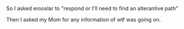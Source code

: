 So I asked erooslar to "respond or I'll need to find an alterantive path"

Then I asked my Mom for any information of wtf was going on.